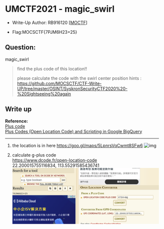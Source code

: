 # UMCTF2021 - magic_swirl

- Write-Up Author: RB916120 \[[MOCTF](https://www.facebook.com/MOCSCTF)\]

- Flag:MOCSCTF{7PJM6H23+25}

## **Question:**
magic_swirl

>find the plus code of this location!!
>
>please calculate the code with the swirl center position
hints : https://github.com/MOCSCTF/CTF-Write-UP/tree/master/OSINT/SyskronSecurityCTF2020%20-%20Sightseeing%20again



## Write up
**Reference:**  
[Plus code](https://maps.google.com/pluscodes/)  
[Plus Codes (Open Location Code) and Scripting in Google BigQuery](https://towardsdatascience.com/plus-codes-open-location-code-and-scripting-in-google-bigquery-30b7278f3495)  

---

1. the location is in here
https://goo.gl/maps/5LpnrsVqCwmt8SFw6
![img](./img/2.png)

2. calculate g-plus code   
https://www.dcode.fr/open-location-code  
22.200015755116834, 113.55291585436741
![img](./img/3.png)


